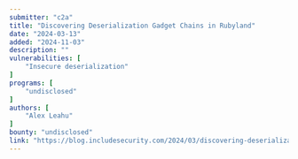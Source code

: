 ```yaml
---
submitter: "c2a"
title: "Discovering Deserialization Gadget Chains in Rubyland"
date: "2024-03-13"
added: "2024-11-03"
description: ""
vulnerabilities: [
    "Insecure deserialization"
]
programs: [
    "undisclosed"
]
authors: [
    "Alex Leahu"
]
bounty: "undisclosed"
link: "https://blog.includesecurity.com/2024/03/discovering-deserialization-gadget-chains-in-rubyland/"
---
```




